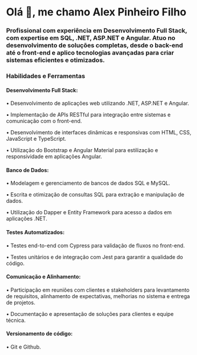 # Olá 👋, me chamo Alex Pinheiro Filho
### Profissional com experiência em Desenvolvimento Full Stack, com expertise em SQL, .NET, ASP.NET e Angular. Atuo no desenvolvimento de soluções completas, desde o back-end até o front-end e aplico tecnologias avançadas para criar sistemas eficientes e otimizados.

### Habilidades e Ferramentas 

 #### Desenvolvimento Full Stack: 
 
   • Desenvolvimento de aplicações web utilizando .NET, ASP.NET e Angular.
   
   • Implementação de APIs RESTful para integração entre sistemas e comunicação com o front-end. 
 
   • Desenvolvimento de interfaces dinâmicas e responsivas com HTML, CSS, JavaScript e TypeScript. 
 
   • Utilização do Bootstrap e Angular Material para estilização e responsividade em aplicações Angular.
 
 
  #### Banco de Dados: 
 
   • Modelagem e gerenciamento de bancos de dados SQL e MySQL. 
 
   • Escrita e otimização de consultas SQL para extração e manipulação de dados. 
 
   • Utilização do Dapper e Entity Framework para acesso a dados em aplicações .NET.
 
 
 #### Testes Automatizados: 
 
   • Testes end-to-end com Cypress para validação de fluxos no front-end. 
 
   • Testes unitários e de integração com Jest para garantir a qualidade do código.
 
 
 #### Comunicação e Alinhamento: 
 
   • Participação em reuniões com clientes e stakeholders para levantamento de requisitos, alinhamento de expectativas, melhorias no sistema e entrega de projetos. 
 
   • Documentação e apresentação de soluções para clientes e equipe técnica.
 
 
 #### Versionamento de código: 
 
   • Git e Github.
